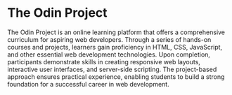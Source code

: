 # The Odin Project

The Odin Project is an online learning platform that offers a comprehensive curriculum for aspiring web developers. Through a series of hands-on courses and projects, learners gain proficiency in HTML, CSS, JavaScript, and other essential web development technologies. Upon completion, participants demonstrate skills in creating responsive web layouts, interactive user interfaces, and server-side scripting. The project-based approach ensures practical experience, enabling students to build a strong foundation for a successful career in web development.